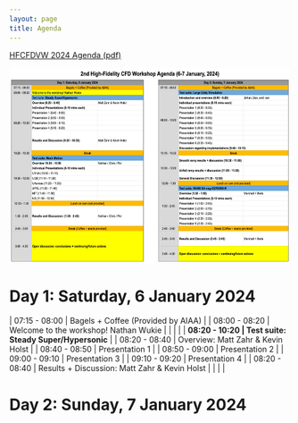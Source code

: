 ```yaml
---
layout: page
title: Agenda
---
```


[HFCFDVW 2024 Agenda (pdf)](resources/HFCFDVW2024_Agenda.pdf)

<center>
<img src="/resources/HFCFDVW2024_Agenda.png" height="350"> 
</center>




# Day 1: Saturday, 6 January 2024

| 07:15 - 08:00     |  Bagels + Coffee (Provided by AIAA)               |
| 08:00 - 08:20     |  Welcome to the workshop! Nathan Wukie            |
|                   |                                                   |
| **08:20 - 10:20   | Test suite: Steady Super/Hypersonic**             |
| 08:20 - 08:40     | Overview: Matt Zahr & Kevin Holst                 |
| 08:40 - 08:50     | Presentation 1                                    |
| 08:50 - 09:00     | Presentation 2                                    |
| 09:00 - 09:10     | Presentation 3                                    |
| 09:10 - 09:20     | Presentation 4                                    |
| 08:20 - 08:40     | Results + Discussion: Matt Zahr & Kevin Holst     |
|                   |                                                   |













# Day 2: Sunday, 7 January 2024
